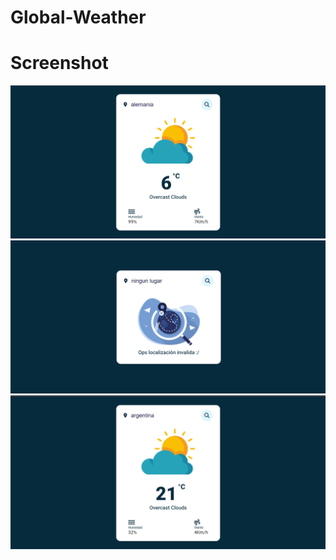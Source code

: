 # Global-Weather
# Screenshot
![](images/screenshot1.png)
![](images/screenshot2.png)
![](images/screenshot3.png)
